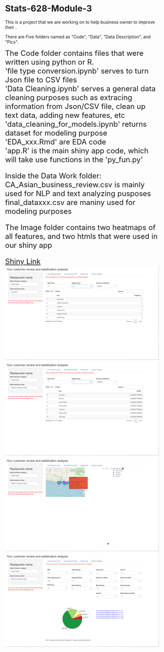 # Stats-628-Module-3

This is a project that we are working on to help business owner to improve their .

There are Five folders named as "Code", "Data", "Data Description", and "Pics". <br />

<font size = '5'>The Code folder contains files that were written using python or R.<br />
'file type conversion.ipynb' serves to turn Json file to CSV files <br />
'Data Cleaning.ipynb' serves a general data cleaning purposes such as extracing information from Json/CSV file, clean up text data, adding new features, etc <br />
'data_cleaning_for_models.ipynb' returns dataset for modeling purpose <br />
'EDA_xxx.Rmd' are EDA code <br />
'app.R' is the main shiny app code, which will take use functions in the 'py_fun.py' <br />


Inside the Data Work folder:<br />
CA_Asian_business_review.csv is mainly used for NLP and text analyzing pusposes<br />
final_dataxxx.csv are maniny used for modeling purposes<br />

The Image folder contains two heatmaps of all features, and two htmls that were used in our shiny app


[Shiny Link](https://whvicc-shunyi-huang.shinyapps.io/upload_shiny/)
![](./Pics/text_frequency.png)
![](./Pics/text_importance.png)
![](./Pics/cuisine_map.png)
![](./Pics/model.png)
